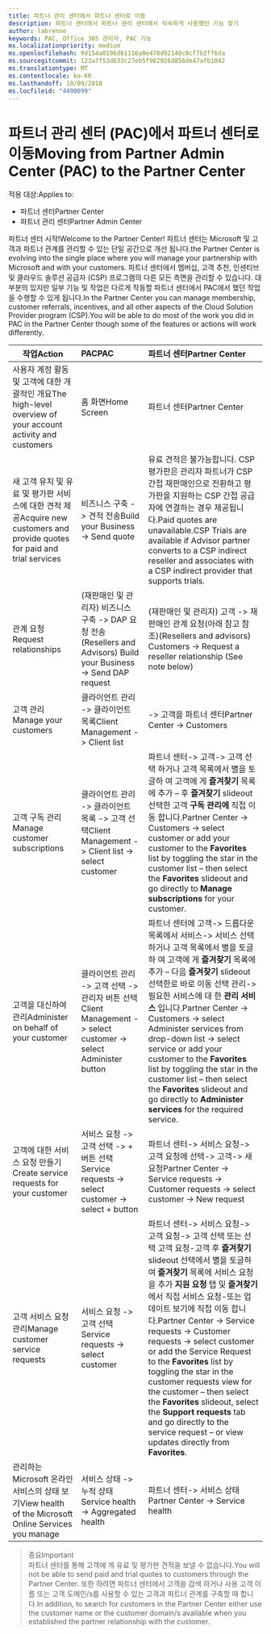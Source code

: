 ```yaml
---
title: 파트너 관리 센터에서 파트너 센터로 이동
description: 파트너 센터에서 파트너 관리 센터에서 익숙하게 사용했던 기능 찾기
author: labrenne
keywords: PAC, Office 365 관리자, PAC 기능
ms.localizationpriority: medium
ms.openlocfilehash: 9d154a0196d61116a0e478d92140c8cf7b2ff6da
ms.sourcegitcommit: 123a7f53d633c27eb5f982926d856de47afb1042
ms.translationtype: MT
ms.contentlocale: ko-KR
ms.lasthandoff: 10/09/2018
ms.locfileid: "4490099"
---
```

# <a name="moving-from-partner-admin-center-pac-to-the-partner-center"></a><span data-ttu-id="fa9e2-104">파트너 관리 센터 (PAC)에서 파트너 센터로 이동</span><span class="sxs-lookup"><span data-stu-id="fa9e2-104">Moving from Partner Admin Center (PAC) to the Partner Center</span></span>

<span data-ttu-id="fa9e2-105">적용 대상:</span><span class="sxs-lookup"><span data-stu-id="fa9e2-105">Applies to:</span></span>
- <span data-ttu-id="fa9e2-106">파트너 센터</span><span class="sxs-lookup"><span data-stu-id="fa9e2-106">Partner Center</span></span>
- <span data-ttu-id="fa9e2-107">파트너 관리 센터</span><span class="sxs-lookup"><span data-stu-id="fa9e2-107">Partner Admin Center</span></span>

<span data-ttu-id="fa9e2-108">파트너 센터 시작!</span><span class="sxs-lookup"><span data-stu-id="fa9e2-108">Welcome to the Partner Center!</span></span> <span data-ttu-id="fa9e2-109">파트너 센터는 Microsoft 및 고객과 파트너 관계를 관리할 수 있는 단일 공간으로 개선 됩니다.</span><span class="sxs-lookup"><span data-stu-id="fa9e2-109">the Partner Center is evolving into the single place where you will manage your partnership with Microsoft and with your customers.</span></span> <span data-ttu-id="fa9e2-110">파트너 센터에서 멤버십, 고객 추천, 인센티브 및 클라우드 솔루션 공급자 (CSP) 프로그램의 다른 모든 측면을 관리할 수 있습니다. 대부분의 있지만 일부 기능 및 작업은 다르게 작동할 파트너 센터에서 PAC에서 했던 작업을 수행할 수 있게 됩니다.</span><span class="sxs-lookup"><span data-stu-id="fa9e2-110">In the Partner Center you can manage membership, customer referrals, incentives, and all other aspects of the Cloud Solution Provider program (CSP).You will be able to do most of the work you did in PAC in the Partner Center though some of the features or actions will work differently.</span></span> 


|**<span data-ttu-id="fa9e2-111">작업</span><span class="sxs-lookup"><span data-stu-id="fa9e2-111">Action</span></span>**   |**<span data-ttu-id="fa9e2-112">PAC</span><span class="sxs-lookup"><span data-stu-id="fa9e2-112">PAC</span></span>**   |**<span data-ttu-id="fa9e2-113">파트너 센터</span><span class="sxs-lookup"><span data-stu-id="fa9e2-113">Partner Center</span></span>**   |
|--------------|:--------------|:---------------|
|<span data-ttu-id="fa9e2-114">사용자 계정 활동 및 고객에 대한 개괄적인 개요</span><span class="sxs-lookup"><span data-stu-id="fa9e2-114">The high-level overview of your account activity and customers</span></span>|<span data-ttu-id="fa9e2-115">홈 화면</span><span class="sxs-lookup"><span data-stu-id="fa9e2-115">Home Screen</span></span>|<span data-ttu-id="fa9e2-116">파트너 센터</span><span class="sxs-lookup"><span data-stu-id="fa9e2-116">Partner Center</span></span>|
|<span data-ttu-id="fa9e2-117">새 고객 유치 및 유료 및 평가판 서비스에 대한 견적 제공</span><span class="sxs-lookup"><span data-stu-id="fa9e2-117">Acquire new customers and provide quotes for paid and trial services</span></span>|<span data-ttu-id="fa9e2-118">비즈니스 구축 -> 견적 전송</span><span class="sxs-lookup"><span data-stu-id="fa9e2-118">Build your Business -> Send quote</span></span>|<span data-ttu-id="fa9e2-119">유료 견적은 불가능합니다. CSP 평가판은 관리자 파트너가 CSP 간접 재판매인으로 전환하고 평가판을 지원하는 CSP 간접 공급자에 연결하는 경우 제공됩니다.</span><span class="sxs-lookup"><span data-stu-id="fa9e2-119">Paid quotes are unavailable.CSP Trials are available if Advisor partner converts to a CSP indirect reseller and associates with a CSP indirect provider that supports trials.</span></span> |
|<span data-ttu-id="fa9e2-120">관계 요청</span><span class="sxs-lookup"><span data-stu-id="fa9e2-120">Request relationships</span></span>|<span data-ttu-id="fa9e2-121">(재판매인 및 관리자) 비즈니스 구축 -> DAP 요청 전송</span><span class="sxs-lookup"><span data-stu-id="fa9e2-121">(Resellers and Advisors) Build your Business -> Send DAP request</span></span>|<span data-ttu-id="fa9e2-122">(재판매인 및 관리자) 고객 -> 재판매인 관계 요청(아래 참고 참조)</span><span class="sxs-lookup"><span data-stu-id="fa9e2-122">(Resellers and advisors) Customers -> Request a reseller relationship (See note below)</span></span>|
|<span data-ttu-id="fa9e2-123">고객 관리</span><span class="sxs-lookup"><span data-stu-id="fa9e2-123">Manage your customers</span></span>|<span data-ttu-id="fa9e2-124">클라이언트 관리 -> 클라이언트 목록</span><span class="sxs-lookup"><span data-stu-id="fa9e2-124">Client Management -> Client list</span></span>|<span data-ttu-id="fa9e2-125">-> 고객을 파트너 센터</span><span class="sxs-lookup"><span data-stu-id="fa9e2-125">Partner Center -> Customers</span></span>|
|<span data-ttu-id="fa9e2-126">고객 구독 관리</span><span class="sxs-lookup"><span data-stu-id="fa9e2-126">Manage customer subscriptions</span></span>|<span data-ttu-id="fa9e2-127">클라이언트 관리 -> 클라이언트 목록 -> 고객 선택</span><span class="sxs-lookup"><span data-stu-id="fa9e2-127">Client Management -> Client list -> select customer</span></span>|<span data-ttu-id="fa9e2-128">파트너 센터-> 고객-> 고객 선택 하거나 고객 목록에서 별을 토글하 여 고객에 게 **즐겨찾기** 목록에 추가 – 후 **즐겨찾기** slideout 선택한 고객 **구독 관리에** 직접 이동 합니다.</span><span class="sxs-lookup"><span data-stu-id="fa9e2-128">Partner Center -> Customers -> select customer or add your customer to the **Favorites** list by toggling the star in the customer list – then select the **Favorites** slideout and go directly to **Manage subscriptions** for your customer.</span></span>|
|<span data-ttu-id="fa9e2-129">고객을 대신하여 관리</span><span class="sxs-lookup"><span data-stu-id="fa9e2-129">Administer on behalf of your customer</span></span>|<span data-ttu-id="fa9e2-130">클라이언트 관리 -> 고객 선택 -> 관리자 버튼 선택</span><span class="sxs-lookup"><span data-stu-id="fa9e2-130">Client Management -> select customer -> select Administer button</span></span>|<span data-ttu-id="fa9e2-131">파트너 센터에 고객-> 드롭다운 목록에서 서비스-> 서비스 선택 하거나 고객 목록에서 별을 토글하 여 고객에 게 **즐겨찾기** 목록에 추가 – 다음 **즐겨찾기** slideout 선택한로 바로 이동 선택 관리-> 필요한 서비스에 대 한 **관리 서비스** 입니다.</span><span class="sxs-lookup"><span data-stu-id="fa9e2-131">Partner Center -> Customers -> select Administer services from drop-down list -> select service or add your customer to the **Favorites** list by toggling the star in the customer list – then select the **Favorites** slideout and go directly to **Administer services** for the required service.</span></span>|
|<span data-ttu-id="fa9e2-132">고객에 대한 서비스 요청 만들기</span><span class="sxs-lookup"><span data-stu-id="fa9e2-132">Create service requests for your customer</span></span>|<span data-ttu-id="fa9e2-133">서비스 요청 -> 고객 선택 -> + 버튼 선택</span><span class="sxs-lookup"><span data-stu-id="fa9e2-133">Service requests -> select customer -> select + button</span></span> | <span data-ttu-id="fa9e2-134">파트너 센터-> 서비스 요청-> 고객 요청에 선택-> 고객-> 새 요청</span><span class="sxs-lookup"><span data-stu-id="fa9e2-134">Partner Center -> Service requests -> Customer requests -> select customer -> New request</span></span>|
|<span data-ttu-id="fa9e2-135">고객 서비스 요청 관리</span><span class="sxs-lookup"><span data-stu-id="fa9e2-135">Manage customer service requests</span></span>| <span data-ttu-id="fa9e2-136">서비스 요청 -> 고객 선택</span><span class="sxs-lookup"><span data-stu-id="fa9e2-136">Service requests -> select customer</span></span>|<span data-ttu-id="fa9e2-137">파트너 센터-> 서비스 요청-> 고객 요청-> 고객 선택 또는 선택 고객 요청-고객 후 **즐겨찾기** slideout 선택에서 별을 토글하 여 **즐겨찾기** 목록에 서비스 요청을 추가 **지원 요청** 탭 및 **즐겨찾기**에서 직접 서비스 요청-또는 업데이트 보기에 직접 이동 합니다.</span><span class="sxs-lookup"><span data-stu-id="fa9e2-137">Partner Center -> Service requests -> Customer requests -> select customer or add the Service Request to the **Favorites** list by toggling the star in the customer requests view for the customer – then select the **Favorites** slideout, select the **Support requests** tab and go directly to the service request – or view updates directly from **Favorites**.</span></span>|
|<span data-ttu-id="fa9e2-138">관리하는 Microsoft 온라인 서비스의 상태 보기</span><span class="sxs-lookup"><span data-stu-id="fa9e2-138">View health of the Microsoft Online Services you manage</span></span>|<span data-ttu-id="fa9e2-139">서비스 상태 -> 누적 상태</span><span class="sxs-lookup"><span data-stu-id="fa9e2-139">Service health -> Aggregated health</span></span>|<span data-ttu-id="fa9e2-140">파트너 센터-> 서비스 상태</span><span class="sxs-lookup"><span data-stu-id="fa9e2-140">Partner Center -> Service health</span></span>|

><span data-ttu-id="fa9e2-141">중요</span><span class="sxs-lookup"><span data-stu-id="fa9e2-141">Important</span></span><br>
<span data-ttu-id="fa9e2-142">파트너 센터를 통해 고객에 게 유료 및 평가판 견적을 보낼 수 없습니다.</span><span class="sxs-lookup"><span data-stu-id="fa9e2-142">You will not be able to send paid and trial quotes to customers through the Partner Center.</span></span> <span data-ttu-id="fa9e2-143">또한 하려면 파트너 센터에서 고객을 검색 하거나 사용 고객 이름 또는 고객 도메인/s를 사용할 수 있는 고객과 파트너 관계를 구축할 때 합니다.</span><span class="sxs-lookup"><span data-stu-id="fa9e2-143">In addition, to search for customers in the Partner Center either use the customer name or the customer domain/s available when you established the partner relationship with the customer.</span></span>